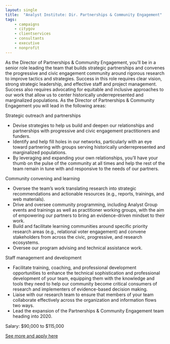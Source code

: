 ```yaml
---
layout: single
title:  "Analyst Institute: Dir. Partnerships & Community Engagement"
tags: 
    - campaigns
    - citygov
    - clientservices
    - consultants
    - executive
    - nonprofit
---
```



As the Director of Partnerships & Community Engagement, you’ll be in a senior role leading the team that builds strategic partnerships and convenes the progressive and civic engagement community around rigorous research to improve tactics and strategies. Success in this role requires clear vision, strong strategic leadership, and effective staff and project management. Success also requires advocating for equitable and inclusive approaches to our work that allow us to center historically underrepresented and marginalized populations. As the Director of Partnerships & Community Engagement you will lead in the following areas:



Strategic outreach and partnerships 
* Devise strategies to help us build and deepen our relationships and partnerships with progressive and civic engagement practitioners and funders. 
* Identify and help fill holes in our networks, particularly with an eye toward partnering with groups serving historically underrepresented and marginalized populations. 
* By leveraging and expanding your own relationships, you’ll have your thumb on the pulse of the community at all times and help the rest of the team remain in tune with and responsive to the needs of our partners.



Community convening and learning
* Oversee the team’s work translating research into strategic recommendations and actionable resources (e.g., reports, trainings, and web materials).
* Drive and oversee community programming, including Analyst Group events and trainings as well as practitioner working groups, with the aim of empowering our partners to bring an evidence-driven mindset to their work.
* Build and facilitate learning communities around specific priority research areas (e.g., relational voter engagement) and convene stakeholders from across the civic, progressive, and research ecosystems.
* Oversee our program advising and technical assistance work.



Staff management and development
* Facilitate training, coaching, and professional development opportunities to enhance the technical sophistication and professional development of your team, equipping them with the knowledge and tools they need to help our community become critical consumers of research and implementers of evidence-based decision making.
* Liaise with our research team to ensure that members of your team collaborate effectively across the organization and information flows two ways.
* Lead the expansion of the Partnerships & Community Engagement team heading into 2020.



Salary: $90,000 to $115,000


[See more and apply here](https://analystinstitute.recruitee.com/o/director-of-partnerships-community-engagement)
